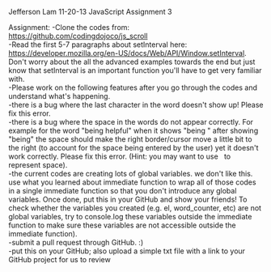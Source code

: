 Jefferson Lam
11-20-13
JavaScript Assignment 3

Assignment:
-Clone the codes from: https://github.com/codingdojoco/js_scroll  
-Read the first 5-7 paragraphs about setInterval here: https://developer.mozilla.org/en-US/docs/Web/API/Window.setInterval. Don't worry about the all the advanced examples towards the end but just know that setInterval is an important function you'll have to get very familiar with.  
-Please work on the following features after you go through the codes and understand what's happening.  
-there is a bug where the last character in the word doesn't show up! Please fix this error.  
-there is a bug where the space in the words do not appear correctly. For example for the word "being helpful" when it shows "being " after showing "being" the space should make the right border/cursor move a little bit to the right (to account for the space being entered by the user) yet it doesn't work correctly. Please fix this error. (Hint: you may want to use &nbsp; to represent space).  
-the current codes are creating lots of global variables. we don't like this. use what you learned about immediate function to wrap all of those codes in a single immediate function so that you don't introduce any global variables. Once done, put this in your GitHub and show your friends! To check whether the variables you created (e.g. el, word_counter, etc) are not global variables, try to console.log these variables outside the immediate function to make sure these variables are not accessible outside the immediate function).  
-submit a pull request through GitHub. :)  
-put this on your GitHub; also upload a simple txt file with a link to your GitHub project for us to review
